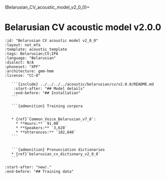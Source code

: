 
(Belarusian_CV_acoustic_model_v2_0_0)=
# Belarusian CV acoustic model v2.0.0

``````{acoustic} Belarusian CV acoustic model v2.0.0
:id: "Belarusian CV acoustic model v2_0_0"
:layout: not_mfa
:template: acoustic_template
:tags: Belarusian;CV;IPA
:language: "Belarusian"
:dialect: N/A
:phoneset: "XPF"
:architecture: gmm-hmm
:license: "CC-0"

   ```{include} ../../../../acoustic/belarusian/cv/v2.0.0/README.md
    :start-after: "## Model details"
    :end-before: "## Installation"
   ```

   ```{admonition} Training corpora


   * {ref}`Common_Voice_Belarusian_v7_0`:
     * **Hours:** `91.00`
     * **Speakers:** `3,620`
     * **Utterances:** `182,840`
   ```


   ```{admonition} Pronunciation dictionaries
   * {ref}`belarusian_cv_dictionary_v2_0_0`
   ```
``````

```{include} ../../../../acoustic/belarusian/cv/v2.0.0/README.md
:start-after: "new)."
:end-before: "## Training data"
```
